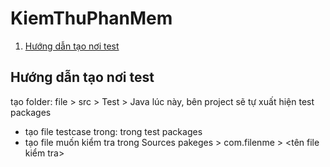 # KiemThuPhanMem
1. [Hướng dẫn tạo nơi test](#hướng-dẫn-tạo-nơi-test)


## Hướng dẫn tạo nơi test
tạo folder: file > src > Test > Java
lúc này, bên project sẽ tự xuất hiện test packages
- tạo file testcase trong: trong test packages
- tạo file muốn kiểm tra trong Sources pakeges > com.filenme > <tên file kiểm tra>

